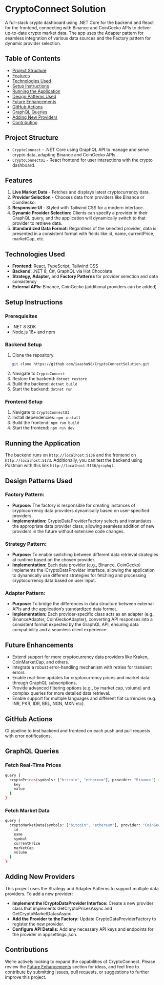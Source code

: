 # CryptoConnect Solution

A full-stack crypto dashboard using .NET Core for the backend and React for the frontend, connecting with Binance and CoinGecko APIs to deliver up-to-date crypto market data. The app uses the Adapter pattern for seamless integration of various data sources and the Factory pattern for dynamic provider selection.

## Table of Contents
- [Project Structure](#project-structure)
- [Features](#features)
- [Technologies Used](#tech-stack)
- [Setup Instructions](#setup-instructions)
- [Running the Application](#running-the-application)
- [Design Patterns Used](#design-patterns-used)
- [Future Enhancements](#future-enhancements)
- [GitHub Actions](#github-actions)
- [GraphQL Queries](#graphql-queries)
- [Adding New Providers](#adding-new-providers)
- [Contributing](#contributing)


## Project Structure
- `CryptoConnect` - .NET Core using GraphQL API to manage and serve crypto data, adapting Binance and CoinGecko APIs.
- `CryptoConnectUI` - React frontend for user interactions with the crypto dashboard.

## Features
1. **Live Market Data** - Fetches and displays latest cryptocurrency data.
2. **Provider Selection** - Chooses data from providers like Binance or CoinGecko.
3. **Responsive UI** - Styled with Tailwind CSS for a modern interface.
4. **Dynamic Provider Selection:** Clients can specify a provider in their GraphQL query, and the application will dynamically switch to that provider to retrieve data.
5. **Standardized Data Format:** Regardless of the selected provider, data is presented in a consistent format with fields like id, name, currentPrice, marketCap, etc.

## Technologies Used
- **Frontend**: React, TypeScript, Tailwind CSS
- **Backend**: .NET 8, C#, GraphQL via Hot Chocolate 
- **Strategy, Adapter,** and **Factory Patterns** for provider selection and data consistency
- **External APIs:** Binance, CoinGecko (additional providers can be added)

## Setup Instructions

### Prerequisites
- .NET 8 SDK 
- Node.js 16+ and npm

### Backend Setup
1. Clone the repository.
```bash
   git clone https://github.com/iaashu98/CryptoConnectSolution.git
```
2. Navigate to `CryptoConnect`
3. Restore the backend: `dotnet restore`
4. Build the backend: `dotnet build`
5. Start the backend: `dotnet run`

### Frontend Setup
1. Navigate to `CryptoConnectUI`
2. Install dependencies: `npm install`
3. Build the frontend: `npm run build`
4. Start the frontend: `npm run dev`

## Running the Application

The backend runs on `http://localhost:5136` and the frontend on `http://localhost:5173`.
Additionally, you can test the backend using Postman with this link `http://localhost:5136/graphql`. 


## Design Patterns Used
### Factory Pattern:
- **Purpose:** The factory is responsible for creating instances of cryptocurrency data providers dynamically based on user-specified providers.
- **Implementation:** CryptoDataProviderFactory selects and instantiates the appropriate data provider class, allowing seamless addition of new providers in the future without extensive code changes.

### Strategy Pattern:
- **Purpose:** To enable switching between different data retrieval strategies at runtime based on the chosen provider.
- **Implementation:** Each data provider (e.g., Binance, CoinGecko) implements the ICryptoDataProvider interface, allowing the application to dynamically use different strategies for fetching and processing cryptocurrency data based on user input.

### Adapter Pattern:
- **Purpose:** To bridge the differences in data structure between external APIs and the application’s standardized data format.
- **Implementation:** Each provider-specific class acts as an adapter (e.g., BinanceAdapter, CoinGeckoAdapter), converting API responses into a consistent format expected by the GraphQL API, ensuring data compatibility and a seamless client experience.

## Future Enhancements
- Extend support for more cryptocurrency data providers like Kraken, CoinMarketCap, and others.
- Integrate a robust error-handling mechanism with retries for transient errors.
- Enable real-time updates for cryptocurrency prices and market data through GraphQL subscriptions.
- Provide advanced filtering options (e.g., by market cap, volume) and complex queries for more detailed data retrieval.
- Enable support for multiple languages and different fiat currencies (e.g. INR, PKR, IDR, BRL, NGN, MXN etc).


## GitHub Actions
CI pipeline to test backend and frontend on each push and pull requests with error notifications.

## GraphQL Queries

### Fetch Real-Time Prices
```bash 
query {
  cryptoPrices(symbols: ["bitcoin", "ethereum"], provider: "Binance") {
    key
    value
  }
}
```

### Fetch Market Data
```bash
query {
  cryptoMarketData(symbols: ["bitcoin", "ethereum"], provider: "CoinGecko") {
    id
    name
    symbol
    currentPrice
    marketCap
    volume
  }
}
```

## Adding New Providers

This project uses the Strategy and Adapter Patterns to support multiple data providers. To add a new provider:

- **Implement the ICryptoDataProvider Interface:** Create a new provider class that implements GetCryptoPricesAsync and GetCryptoMarketDatasAsync.
- **Add the Provider to the Factory:** Update CryptoDataProviderFactory to register the new provider.
- **Configure API Details:** Add any necessary API keys and endpoints for the provider in appsettings.json.

## Contributions
We’re actively looking to expand the capabilities of CryptoConnect. Please review the [Future Enhancements](#future-enhancements) section for ideas, and feel free to contribute by submitting issues, pull requests, or suggestions to further improve this project.